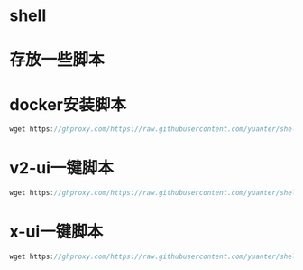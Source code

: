 # shell
# 存放一些脚本

# docker安装脚本
```javascript
wget https://ghproxy.com/https://raw.githubusercontent.com/yuanter/shell/main/docker-install.sh;chmod +x *sh;bash docker-install.sh
```

# v2-ui一键脚本
```javascript
wget https://ghproxy.com/https://raw.githubusercontent.com/yuanter/shell/main/docker-v2-ui.sh;chmod +x *sh;bash docker-v2-ui.sh
```

# x-ui一键脚本
```javascript
wget https://ghproxy.com/https://raw.githubusercontent.com/yuanter/shell/main/docker-x-ui.sh;chmod +x *sh;bash docker-x-ui.sh
```

